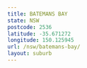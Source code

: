```yaml
---
title: BATEMANS BAY
state: NSW
postcode: 2536
latitude: -35.671272
longitude: 150.125945
url: /nsw/batemans-bay/
layout: suburb
---
```

